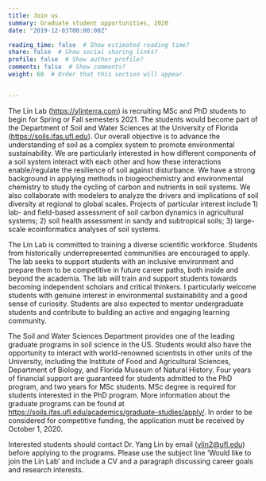 ```yaml
---
title: Join us
summary: Graduate student opportunities, 2020
date: "2019-12-03T00:00:00Z"

reading_time: false  # Show estimated reading time?
share: false  # Show social sharing links?
profile: false  # Show author profile?
comments: false  # Show comments?
weight: 60  # Order that this section will appear.


---
```


The Lin Lab (https://ylinterra.com) is recruiting MSc and PhD students to begin for Spring or Fall semesters 2021. The students would become part of the Department of Soil and Water Sciences at the University of Florida (https://soils.ifas.ufl.edu). Our overall objective is to advance the understanding of soil as a complex system to promote environmental sustainability. We are particularly interested in how different components of a soil system interact with each other and how these interactions enable/regulate the resilience of soil against disturbance. We have a strong background in applying methods in biogeochemistry and environmental chemistry to study the cycling of carbon and nutrients in soil systems. We also collaborate with modelers to analyze the drivers and implications of soil diversity at regional to global scales. Projects of particular interest include 1) lab- and field-based assessment of soil carbon dynamics in agricultural systems; 2) soil health assessment in sandy and subtropical soils; 3) large-scale ecoinformatics analyses of soil systems. 

The Lin Lab is committed to training a diverse scientific workforce. Students from historically underrepresented communities are encouraged to apply. The lab seeks to support students with an inclusive environment and prepare them to be competitive in future career paths, both inside and beyond the academia. The lab will train and support students towards becoming independent scholars and critical thinkers. I particularly welcome students with genuine interest in environmental sustainability and a good sense of curiosity. Students are also expected to mentor undergraduate students and contribute to building an active and engaging learning community. 

The Soil and Water Sciences Department provides one of the leading graduate programs in soil science in the US. Students would also have the opportunity to interact with world-renowned scientists in other units of the University, including the Institute of Food and Agricultural Sciences, Department of Biology, and Florida Museum of Natural History. Four years of financial support are guaranteed for students admitted to the PhD program, and two years for MSc students. MSc degree is required for students interested in the PhD program.  More information about the graduate programs can be found at https://soils.ifas.ufl.edu/academics/graduate-studies/apply/. In order to be considered for competitive funding, the application must be received by October 1, 2020.  

Interested students should contact Dr. Yang Lin by email (ylin2@ufl.edu) before applying to the programs. Please use the subject line ‘Would like to join the Lin Lab’ and include a CV and a paragraph discussing career goals and research interests. 

